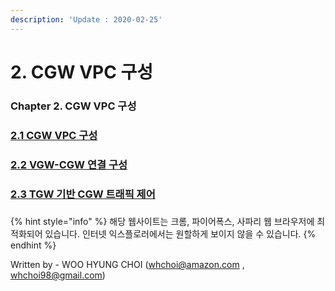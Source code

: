 ```yaml
---
description: 'Update : 2020-02-25'
---
```


# 2. CGW VPC 구성

### Chapter 2. CGW VPC 구성

### [2.1 CGW VPC 구성](2.1.cgw-vpc.md)

### [2.2 VGW-CGW 연결 구성](2.2.vgw-cgw.md)

### [2.3  TGW 기반 CGW 트래픽 제어](2.3.tgw-vpc-traffic-control.md)

###  

{% hint style="info" %}
해당 웹사이트는 크롬, 파이어폭스, 사파리 웹 브라우저에 최적화되어 있습니다.  인터넷 익스플로러에서는 원할하게 보이지 않을 수 있습니다.
{% endhint %}

Written by - WOO HYUNG CHOI \([whchoi@amazon.com](mailto:whchoi@amazon.com) , [whchoi98@gmail.com](mailto:whchoi98@gmail.com)\)





